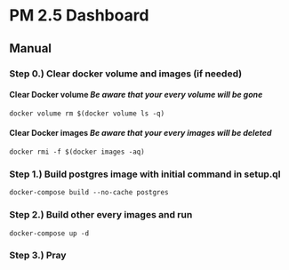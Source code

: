 # PM 2.5 Dashboard

## Manual

### Step 0.) Clear docker volume and images (if needed)

#### Clear Docker volume *Be aware that your **every volume** will be gone*

`docker volume rm $(docker volume ls -q)`

#### Clear Docker images *Be aware that your **every images** will be deleted*

`docker rmi -f $(docker images -aq)`

### Step 1.) Build postgres image with initial command in **setup.ql**

`docker-compose build --no-cache postgres`

### Step 2.) Build other every images and run

`docker-compose up -d`

### Step 3.) **Pray**
